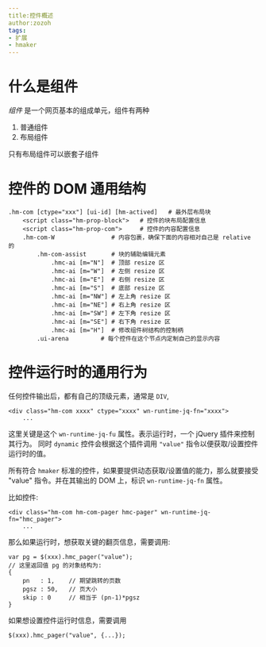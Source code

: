 ```yaml
---
title:控件概述
author:zozoh
tags:
- 扩展
- hmaker
---
```


# 什么是组件

*组件* 是一个网页基本的组成单元，组件有两种

1. 普通组件
2. 布局组件

只有布局组件可以嵌套子组件

# 控件的 DOM 通用结构

```
.hm-com [ctype="xxx"] [ui-id] [hm-actived]   # 最外层布局块
    <script class="hm-prop-block">   # 控件的块布局配置信息
    <script class="hm-prop-com">     # 控件的内容配置信息
    .hm-com-W                # 内容包裹，确保下面的内容相对自己是 relative 的
        .hm-com-assist       # 块的辅助编辑元素
            .hmc-ai [m="N"]  # 顶部 resize 区
            .hmc-ai [m="W"]  # 左侧 resize 区
            .hmc-ai [m="E"]  # 右侧 resize 区
            .hmc-ai [m="S"]  # 底部 resize 区
            .hmc-ai [m="NW"] # 左上角 resize 区
            .hmc-ai [m="NE"] # 右上角 resize 区
            .hmc-ai [m="SW"] # 左下角 resize 区
            .hmc-ai [m="SE"] # 右下角 resize 区
            .hmc-ai [m="H"]  # 修改组件树结构的控制柄
        .ui-arena         # 每个控件在这个节点内定制自己的显示内容
```

# 控件运行时的通用行为

任何控件输出后，都有自己的顶级元素，通常是 `DIV`,

```
<div class="hm-com xxxx" ctype="xxxx" wn-runtime-jq-fn="xxxx">
    ...
```

这里关键是这个 `wn-runtime-jq-fu` 属性。表示运行时，一个 jQuery 插件来控制其行为。
同时 `dynamic` 控件会根据这个插件调用 `"value"` 指令以便获取/设置控件运行时的值。

所有符合 `hmaker` 标准的控件，如果要提供动态获取/设置值的能力，那么就要接受 "value" 指令。并在其输出的 DOM 上，标识 `wn-runtime-jq-fn` 属性。

比如控件:

```
<div class="hm-com hm-com-pager hmc-pager" wn-runtime-jq-fn="hmc_pager">
    ...
```

那么如果运行时，想获取关键的翻页信息，需要调用:

```
var pg = $(xxx).hmc_pager("value");
// 这里返回值 pg 的对象结构为:
{
    pn   : 1,    // 期望跳转的页数
    pgsz : 50,   // 页大小
    skip : 0     // 相当于 (pn-1)*pgsz
}
```

如果想设置控件运行时信息，需要调用

```
$(xxx).hmc_pager("value", {...});
```



